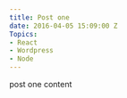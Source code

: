 ```yaml
---
title: Post one
date: 2016-04-05 15:09:00 Z
Topics:
- React
- Wordpress
- Node
---
```


post one content